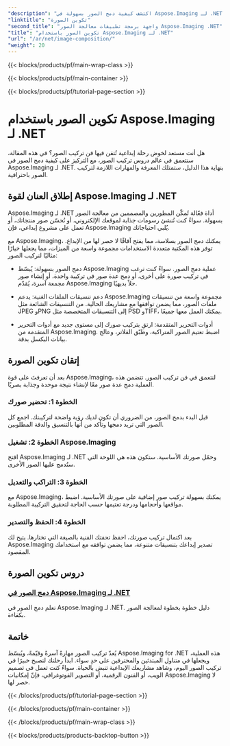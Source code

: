 ```yaml
---
"description": "اكتشف كيفية دمج الصور بسهولة في Aspose.Imaging لـ .NET من خلال دروسنا التعليمية الشاملة. طوّر مهاراتك في معالجة الصور اليوم!"
"linktitle": "تكوين الصورة"
"second_title": "واجهة برمجة تطبيقات معالجة الصور Aspose.Imaging .NET"
"title": "تكوين الصور باستخدام Aspose.Imaging لـ .NET"
"url": "/ar/net/image-composition/"
"weight": 20
---
```


{{< blocks/products/pf/main-wrap-class >}}

{{< blocks/products/pf/main-container >}}

{{< blocks/products/pf/tutorial-page-section >}}

# تكوين الصور باستخدام Aspose.Imaging لـ .NET


هل أنت مستعد لخوض رحلة إبداعية تُتقن فيها فن تركيب الصور؟ في هذه المقالة، سنتعمق في عالم دروس تركيب الصور، مع التركيز على كيفية دمج الصور في Aspose.Imaging لـ .NET. بنهاية هذا الدليل، ستمتلك المعرفة والمهارات اللازمة لتركيب الصور باحترافية.

## إطلاق العنان لقوة Aspose.Imaging لـ .NET

Aspose.Imaging لـ .NET أداة فعّالة تُمكّن المطورين والمصممين من معالجة الصور بسهولة. سواءً كنت تُنشئ رسومات جذابة لموقعك الإلكتروني، أو تُحسّن صور منتجاتك، أو تعمل على مشروع إبداعي، فإن Aspose.Imaging يُلبي احتياجاتك.

مع Aspose.Imaging، يمكنك دمج الصور بسلاسة، مما يفتح آفاقًا لا حصر لها من الإبداع. توفر هذه المكتبة متعددة الاستخدامات مجموعة واسعة من الميزات، مما يجعلها خيارًا مثاليًا لتركيب الصور:

- دمج الصور بسهولة: يُبسّط Aspose.Imaging عملية دمج الصور. سواءً كنت ترغب في تركيب صورة على أخرى، أو دمج عدة صور في تركيبة واحدة، أو إنشاء صور مجمعة آسرة، يُقدّم Aspose.Imaging حلاً بديهيًا.

- دعم تنسيقات الملفات الغنية: يدعم Aspose.Imaging مجموعة واسعة من تنسيقات ملفات الصور، مما يضمن توافقها مع مشاريعك الحالية. من التنسيقات الشائعة مثل JPEG وPNG إلى التنسيقات المتخصصة مثل PSD وTIFF، يمكنك العمل معها جميعًا.

- أدوات التحرير المتقدمة: ارتقِ بتركيب صورك إلى مستوى جديد مع أدوات التحرير المتقدمة من Aspose.Imaging. اضبط تعتيم الصور المتراكبة، وطبّق الفلاتر، وعالج بيانات البكسل بدقة.

## إتقان تكوين الصورة

بعد أن تعرفتَ على قوة Aspose.Imaging، لنتعمق في فن تركيب الصور. تتضمن هذه العملية دمج عدة صور معًا لإنشاء نتيجة موحدة وجذابة بصريًا.

### الخطوة 1: تحضير صورك

قبل البدء بدمج الصور، من الضروري أن تكون لديك رؤية واضحة لتركيبتك. اجمع كل الصور التي تريد دمجها وتأكد من أنها بالتنسيق والدقة المطلوبين.

### الخطوة 2: تشغيل Aspose.Imaging

افتح Aspose.Imaging لـ .NET وحمّل صورتك الأساسية. ستكون هذه هي اللوحة التي ستُدمج عليها الصور الأخرى.

### الخطوة 3: التراكب والتعديل

مع Aspose.Imaging، يمكنك بسهولة تركيب صور إضافية على صورتك الأساسية. اضبط مواقعها وأحجامها ودرجة تعتيمها حسب الحاجة لتحقيق التركيبة المطلوبة.

### الخطوة 4: الحفظ والتصدير

بعد اكتمال تركيب صورتك، احفظ تحفتك الفنية بالصيغة التي تختارها. يتيح لك Aspose.Imaging تصدير إبداعك بتنسيقات متنوعة، مما يضمن توافقه مع استخدامك المقصود.

## دروس تكوين الصورة
### [دمج الصور في Aspose.Imaging لـ .NET](./combine-images/)
تعلم دمج الصور في Aspose.Imaging لـ .NET. دليل خطوة بخطوة لمعالجة الصور بكفاءة.

## خاتمة

يُعدّ تركيب الصور مهارةً آسرةً وقيّمةً، ويُبسّط Aspose.Imaging for .NET هذه العملية، ويجعلها في متناول المبتدئين والمحترفين على حدٍ سواء. ابدأ رحلتك لتصبح خبيرًا في تركيب الصور اليوم، وشاهد مشاريعك الإبداعية تنبض بالحياة. سواءً كنت تعمل في تصميم الويب، أو الفنون الرقمية، أو التصوير الفوتوغرافي، فإنّ إمكانيات Aspose.Imaging لا حصر لها.

{{< /blocks/products/pf/tutorial-page-section >}}

{{< /blocks/products/pf/main-container >}}

{{< /blocks/products/pf/main-wrap-class >}}

{{< blocks/products/products-backtop-button >}}